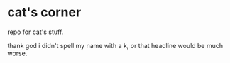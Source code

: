 # cat's corner
repo for cat's stuff.

thank god i didn't spell my name with a k, or that headline would be much
worse.

